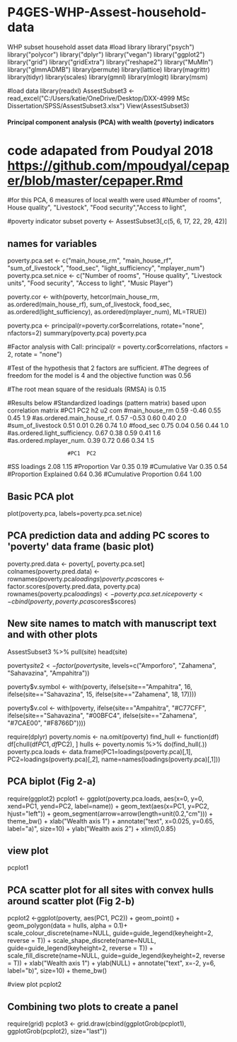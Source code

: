 # P4GES-WHP-Assest-household-data
WHP subset household asset data
#load library
library("psych")
library("polycor")
library("dplyr")
library("vegan")
library("ggplot2")
library("grid")
library("gridExtra")
library("reshape2")
library("MuMIn")
library("glmmADMB")
library(permute)
library(lattice)
library(magrittr)
library(tidyr)
library(scales)
library(gmnl)
library(mlogit)
library(msm)

#load data
library(readxl)
AssestSubset3 <- read_excel("C:/Users/katie/OneDrive/Desktop/DXX-4999 MSc Dissertation/SPSS/AssestSubset3.xlsx")
View(AssestSubset3)

#### Principal component analysis (PCA) with wealth (poverty) indicators
# code adapated from Poudyal 2018 https://github.com/mpoudyal/cepaper/blob/master/cepaper.Rmd

#for this PCA, 6 measures of local wealth were used 
#Number of rooms", House quality", "Livestock", "Food security","Access to light", 

#poverty indicator subset
poverty <- AssestSubset3[,c(5, 6, 17, 22, 29, 42)]

## names for variables
poverty.pca.set <- c("main_house_rm", 
                      "main_house_rf", 
                      "sum_of_livestock", 
                      "food_sec", 
                      "light_sufficiency", 
                      "mplayer_num")
poverty.pca.set.nice <- c("Number of rooms", 
                          "House quality", 
                          "Livestock units", 
                          "Food security", 
                          "Access to light", 
                          "Music Player")

poverty.cor <- with(poverty, hetcor(main_house_rm, 
                                    as.ordered(main_house_rf),
                                    sum_of_livestock, 
                                    food_sec, 
                                    as.ordered(light_sufficiency), 
                                    as.ordered(mplayer_num),
                                    ML=TRUE))

poverty.pca <- principal(r=poverty.cor$correlations, rotate="none", nfactors=2)
summary(poverty.pca)
poverty.pca

#Factor analysis with Call: principal(r = poverty.cor$correlations, nfactors = 2, rotate = "none")

#Test of the hypothesis that 2 factors are sufficient.
#The degrees of freedom for the model is 4  and the objective function was  0.56 

#The root mean square of the residuals (RMSA) is  0.15

#Results below
#Standardized loadings (pattern matrix) based upon correlation matrix
                               #PC1   PC2   h2   u2 com
#main_house_rm                 0.59 -0.46 0.55 0.45 1.9
#as.ordered.main_house_rf.     0.57 -0.53 0.60 0.40 2.0
#sum_of_livestock              0.51  0.01 0.26 0.74 1.0
#food_sec                      0.75  0.04 0.56 0.44 1.0
#as.ordered.light_sufficiency. 0.67  0.38 0.59 0.41 1.6
#as.ordered.mplayer_num.       0.39  0.72 0.66 0.34 1.5

                       #PC1  PC2
#SS loadings           2.08 1.15
#Proportion Var        0.35 0.19
#Cumulative Var        0.35 0.54
#Proportion Explained  0.64 0.36
#Cumulative Proportion 0.64 1.00

## Basic PCA plot 
plot(poverty.pca, labels=poverty.pca.set.nice)


## PCA prediction data and adding PC scores to 'poverty' data frame (basic plot)
poverty.pred.data <- poverty[, poverty.pca.set]
colnames(poverty.pred.data) <- rownames(poverty.pca$loadings)
poverty.pca$scores <- factor.scores(poverty.pred.data, poverty.pca)
rownames(poverty.pca$loadings) <- poverty.pca.set.nice
poverty <- cbind(poverty,  poverty.pca$scores$scores)


## New site names to match with manuscript text and with other plots
AssestSubset3 %>% pull(site)
head(site)

poverty$site2 <- factor(poverty$site, 
                        levels=c("Amporforo", "Zahamena", "Sahavazina", "Ampahitra"))
                
                     
poverty$v.symbol <- with(poverty, 
                         ifelse(site=="Ampahitra", 16,
                                ifelse(site=="Sahavazina", 15,
                                       ifelse(site=="Zahamena", 18, 17))))

poverty$v.col <- with(poverty, 
                      ifelse(site=="Ampahitra", "#C77CFF",
                             ifelse(site=="Sahavazina", "#00BFC4",
                                    ifelse(site=="Zahamena", "#7CAE00", "#F8766D"))))

require(dplyr)
poverty.nomis <- na.omit(poverty)
find_hull <- function(df) df[chull(df$PC1, df$PC2), ]
hulls <- poverty.nomis %>% do(find_hull(.))
poverty.pca.loads <- data.frame(PC1=loadings(poverty.pca)[,1], PC2=loadings(poverty.pca)[,2], name=names(loadings(poverty.pca)[,1]))

## PCA biplot (Fig 2-a) 
require(ggplot2)
pcplot1 <- ggplot(poverty.pca.loads, aes(x=0, y=0, xend=PC1, yend=PC2, label=name)) +
  geom_text(aes(x=PC1, y=PC2, hjust="left")) +
  geom_segment(arrow=arrow(length=unit(0.2,"cm"))) + theme_bw() + xlab("Wealth axis 1") +
  annotate("text", x=0.025, y=0.65, label="a)", size=10) +
  ylab("Wealth axis 2") + xlim(0,0.85)

## view plot
pcplot1


## PCA scatter plot for all sites with convex hulls around scatter plot (Fig 2-b)
pcplot2 <-ggplot(poverty, aes(PC1, PC2)) +
  geom_point() +
  geom_polygon(data = hulls, alpha = 0.1)+
scale_colour_discrete(name=NULL, guide=guide_legend(keyheight=2, reverse = T)) +
  scale_shape_discrete(name=NULL, guide=guide_legend(keyheight=2, reverse = T)) +
  scale_fill_discrete(name=NULL, guide=guide_legend(keyheight=2, reverse = T)) +
  xlab("Wealth axis 1") +
  ylab(NULL) +
  annotate("text", x=-2, y=6, label="b)", size=10) +
  theme_bw()


#view plot
pcplot2

## Combining two plots to create a panel 
require(grid)
pcplot3 <- grid.draw(cbind(ggplotGrob(pcplot1), ggplotGrob(pcplot2), size="last"))
